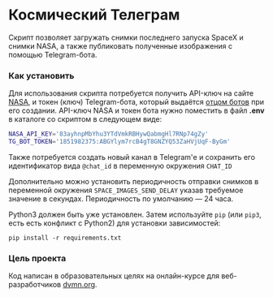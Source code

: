 # Космический Телеграм

Скрипт позволяет загружать снимки последнего запуска SpaceX и снимки NASA, а также публиковать полученные изображения с помощью Telegram-бота.

### Как установить

Для использования скрипта потребуется получить API-ключ на сайте [NASA](https://api.nasa.gov/), и токен (ключ) Telegram-бота, который выдаётся [отцом ботов](https://telegram.me/BotFather) при его создании.
API-ключ NASA и токен бота нужно поместить в файл **.env** в каталоге со скриптом в следующем виде:

```bash
NASA_API_KEY='83ayhnpMbYhu3YTdVmkRBHywQabmgHl7RNp74gZy'
TG_BOT_TOKEN='1851982375:ABGYlym7rcB4gT8GNZYQ53ZaHVjUqF-ByGm'
```

Также потребуется создать новый канал в Telegram'е и сохранить его идентификатор вида `@chat_id` в переменную окружения `CHAT_ID`

Дополнительно можно установить периодичность отправки снимков в переменной окружения `SPACE_IMAGES_SEND_DELAY` указав требуемое значение в секундах. Периодичность по умолчанию — 24 часа.

Python3 должен быть уже установлен. 
Затем используйте `pip` (или `pip3`, есть есть конфликт с Python2) для установки зависимостей:
```
pip install -r requirements.txt
```

### Цель проекта

Код написан в образовательных целях на онлайн-курсе для веб-разработчиков [dvmn.org](https://dvmn.org/).
